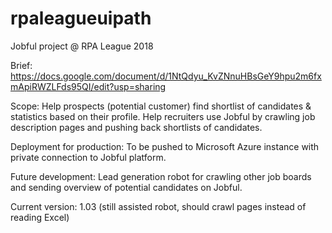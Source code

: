 # rpaleagueuipath
Jobful project @ RPA League 2018

Brief: https://docs.google.com/document/d/1NtQdyu_KvZNnuHBsGeY9hpu2m6fxmApiRWZLFds95QI/edit?usp=sharing

Scope: Help prospects (potential customer) find shortlist of candidates & statistics based on their profile. Help recruiters use Jobful by crawling job description pages and pushing back shortlists of candidates.

Deployment for production: To be pushed to Microsoft Azure instance with private connection to Jobful platform.

Future development: Lead generation robot for crawling other job boards and sending overview of potential candidates on Jobful. 

Current version: 1.03 (still assisted robot, should crawl pages instead of reading Excel) 
